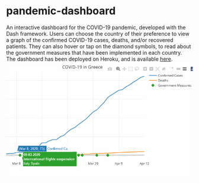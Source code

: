 # pandemic-dashboard
An interactive dashboard for the COVID-19 pandemic, developed with the Dash framework. Users can choose the country of their preference to view a graph of the confirmed COVID-19 cases, deaths, and/or recovered patients. They can also hover or tap on the diamond symbols, to read about the government measures that have been implemented in each country. The dashboard has been deployed on Heroku, and is available [here](https://pandemic-dashboard.herokuapp.com/).
![Farmers Market Finder Demo](assets/demo.gif)
